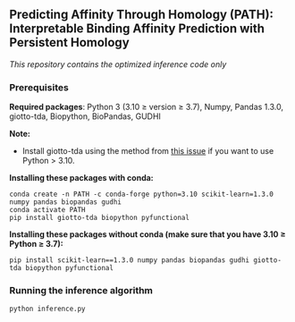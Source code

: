 ## Predicting Affinity Through Homology (PATH): Interpretable Binding Affinity Prediction with Persistent Homology

*This repository contains the optimized inference code only*

### Prerequisites

**Required packages**: Python 3 (3.10 ≥ version ≥ 3.7), Numpy, Pandas 1.3.0, giotto-tda, Biopython, BioPandas, GUDHI

**Note:**
- Install giotto-tda using the method from [this issue](https://github.com/giotto-ai/giotto-tda/issues/671) if you want to use Python > 3.10.

**Installing these packages with conda:**

```
conda create -n PATH -c conda-forge python=3.10 scikit-learn=1.3.0 numpy pandas biopandas gudhi
conda activate PATH
pip install giotto-tda biopython pyfunctional
```

**Installing these packages without conda (make sure that you have 3.10 ≥ Python ≥ 3.7):**

```
pip install scikit-learn==1.3.0 numpy pandas biopandas gudhi giotto-tda biopython pyfunctional
```

### Running the inference algorithm
`python inference.py`
